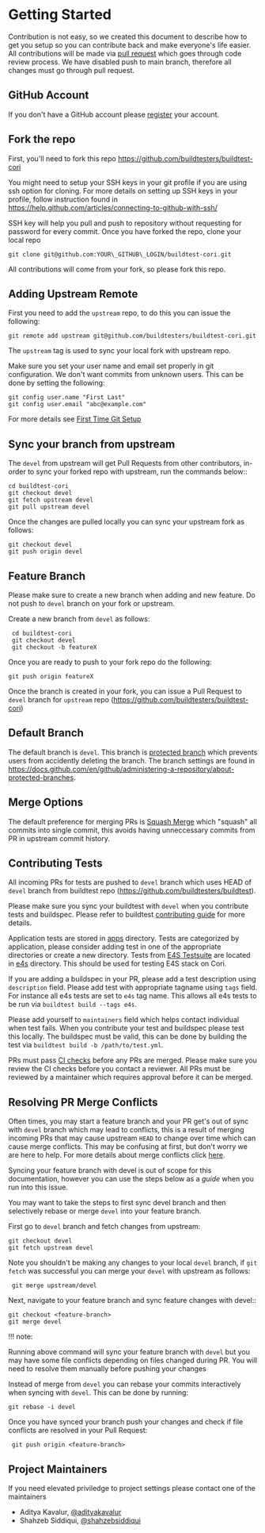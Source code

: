 Getting Started
================

Contribution is not easy, so we created this document to describe how to get you setup
so you can contribute back and make everyone's life easier. All contributions will be made via
[pull request](https://github.com/buildtesters/buildtest-cori/pulls) which goes through code review 
process. We have disabled push to main branch, therefore all changes must go through pull request.

GitHub Account
--------------

If you don't have a GitHub account please [register](http://github.com/join) your account.

Fork the repo
--------------

First, you'll need to fork this repo https://github.com/buildtesters/buildtest-cori

You might need to setup your SSH keys in your git profile if you are using ssh option for cloning. For more details on
setting up SSH keys in your profile, follow instruction found in
https://help.github.com/articles/connecting-to-github-with-ssh/

SSH key will help you pull and push to repository without requesting for password for every commit. Once you have forked the repo, clone your local repo

```
git clone git@github.com:YOUR\_GITHUB\_LOGIN/buildtest-cori.git
```

All contributions will come from your fork, so please fork this repo.

Adding Upstream Remote
-----------------------

First you need to add the ``upstream`` repo, to do this you can issue the
following:

```
git remote add upstream git@github.com/buildtesters/buildtest-cori.git
```

The ``upstream`` tag is used to sync your local fork with upstream repo.

Make sure you set your user name and email set properly in git configuration.
We don't want commits from unknown users. This can be done by setting the following:

```
git config user.name "First Last"
git config user.email "abc@example.com"
```

For more details see [First Time Git Setup](https://git-scm.com/book/en/v2/Getting-Started-First-Time-Git-Setup)

Sync your branch from upstream
-------------------------------

The ``devel`` from upstream will get Pull Requests from other contributors, in-order
to sync your forked repo with upstream, run the commands below::

```
cd buildtest-cori
git checkout devel
git fetch upstream devel
git pull upstream devel
```

Once the changes are pulled locally you can sync your upstream fork as follows:

```
git checkout devel
git push origin devel
```


Feature Branch
------------------

Please make sure to create a new branch when adding and new feature. Do not
push to ``devel`` branch on your fork or upstream.

Create a new branch from ``devel`` as follows:

```
 cd buildtest-cori
 git checkout devel
 git checkout -b featureX
```

Once you are ready to push to your fork repo do the following:

```
git push origin featureX
```

Once the branch is created in your fork, you can issue a Pull Request to ``devel``
branch for ``upstream`` repo (https://github.com/buildtesters/buildtest-cori)

Default Branch
---------------

The default branch is `devel`. This branch is [protected branch](https://docs.github.com/en/github/administering-a-repository/about-protected-branches) 
which prevents users from accidently deleting the branch. The branch settings are found in https://docs.github.com/en/github/administering-a-repository/about-protected-branches.

Merge Options
---------------

The default preference for merging PRs is [Squash Merge](https://docs.github.com/en/github/collaborating-with-issues-and-pull-requests/about-pull-request-merges#squash-and-merge-your-pull-request-commits) which "squash" all commits into single commit, this avoids having unneccessary commits from PR in upstream
commit history. 

Contributing Tests
-------------------

All incoming PRs for tests are pushed to ``devel`` branch which uses HEAD of `devel` branch from buildtest repo (https://github.com/buildtesters/buildtest).

Please make sure you sync your buildtest with `devel` when you contribute tests and buildspec. Please refer to buildtest [contributing guide](https://buildtest.readthedocs.io/en/devel/contributing.html) for more details.

Application tests are stored in [apps](https://github.com/buildtesters/buildtest-cori/tree/devel/buildspecs/apps) directory. Tests are categorized by application, please consider adding test in one of the 
appropriate directories or create a new directory. Tests from [E4S Testsuite](https://github.com/E4S-Project/testsuite) are located in [e4s](https://github.com/buildtesters/buildtest-cori/tree/devel/buildspecs/e4s) directory. This should be used for 
testing E4S stack on Cori. 

If you are adding a buildspec in your PR, please add a test description using ``description`` field. Please add test with appropriate tagname using ``tags`` field. For instance all e4s tests are set to ``e4s`` tag name. This allows all e4s tests to be run via ``buildtest build --tags e4s``. 

Please add yourself to ``maintainers`` field which helps contact individual when test fails. When you contribute your test and buildspec please test this locally. The buildspec must be valid, this can be done by building the test via ``buildtest build -b /path/to/test.yml``. 

PRs must pass [CI checks](https://github.com/buildtesters/buildtest-cori/actions) before any PRs are merged. Please make sure you review the CI checks before you contact a reviewer. All PRs must be reviewed by a maintainer which requires approval before it can be merged. 

Resolving PR Merge Conflicts
-----------------------------

Often times, you may start a feature branch and your PR get's out of sync with
``devel`` branch which may lead to conflicts, this is a result of merging incoming
PRs that may cause upstream `HEAD` to change over time which can cause merge conflicts.
This may be confusing at first, but don't worry we are here to help. For more details
about merge conflicts click [here](https://docs.github.com/en/free-pro-team@latest/github/collaborating-with-issues-and-pull-requests/about-merge-conflicts).

Syncing your feature branch with devel is out of scope for this documentation,
however you can use the steps below as a *guide* when you run into this issue.

You may want to take the steps to first sync devel branch and then
selectively rebase or merge ``devel`` into your feature branch.

First go to ``devel`` branch and fetch changes from upstream:

```
git checkout devel
git fetch upstream devel
```

Note you shouldn't be making any changes to your local ``devel`` branch, if
``git fetch`` was successful you can merge your ``devel`` with upstream as follows:

```
 git merge upstream/devel
```

Next, navigate to your feature branch and sync feature changes with devel::

```
git checkout <feature-branch>
git merge devel
```

!!! note:

   Running above command will sync your feature branch with ``devel`` but you may have some file conflicts depending on files changed during PR.
   You will need to resolve them manually before pushing your changes

Instead of merge from ``devel`` you can rebase your commits interactively when syncing with ``devel``. This can be done by running:

```
git rebase -i devel
```

Once you have synced your branch push your changes and check if file conflicts are resolved in your Pull Request:

```
 git push origin <feature-branch>
 ```

Project Maintainers
---------------------

If you need elevated priviledge to project settings please contact one of the maintainers

- Aditya Kavalur, [@adityakavalur](https://github.com/adityakavalur)
- Shahzeb Siddiqui, [@shahzebsiddiqui](http://github.com/shahzebsiddiqui)
